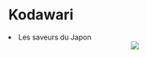 # Kodawari
 <body>
    <title>Le restaurant traditionelle des japonais</title>
        <li>Les saveurs du Japon</li>
    <header>
    <img src="restoo.jpg">
    
